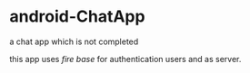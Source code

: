 # android-ChatApp
a chat app which is not completed

this app uses *_fire base_* for authentication users and as server.
